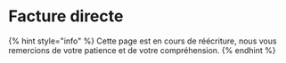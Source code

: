 # Facture directe



{% hint style="info" %}
Cette page est en cours de réécriture, nous vous remercions de votre patience et de votre compréhension.
{% endhint %}

